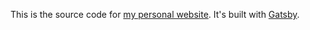 This is the source code for [my personal website](https://mythmon.com).
It's built with [Gatsby](https://www.gatsbyjs.org/).
